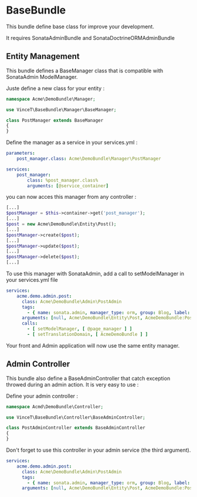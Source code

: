 BaseBundle
==========

This bundle define base class for improve your development.

It requires SonataAdminBundle and SonataDoctrineORMAdminBundle

Entity Management
-------------

This bundle defines a BaseManager class that is compatible with SonataAdmin ModelManager.

Juste define a new class for your entity :
```php
namespace Acme\DemoBundle\Manager;

use VinceT\BaseBundle\Manager\BaseManager;

class PostManager extends BaseManager
{
}
```

Define the manager as a service in your services.yml :
```yml
parameters:
    post_manager.class: Acme\DemoBundle\Manager\PostManager

services:
    post_manager:
        class: %post_manager.class%
        arguments: [@service_container]
```
you can now acces this manager from any controller :
```php
[...]
$postManager = $this->container->get('post_manager');
[...]
$post = new Acme\DemoBundle\Entity\Post();
[...]
$postManager->create($post);
[...]
$postManager->update($post);
[...]
$postManager->delete($post);
[...]
```

To use this manager with SonataAdmin, add a call to setModelManager in your services.yml file
```yml
services:
    acme.demo.admin.post:
      class: Acme\DemoBundle\Admin\PostAdmin
      tags:
        - { name: sonata.admin, manager_type: orm, group: Blog, label: Post }
      arguments: [null, Acme\DemoBundle\Entity\Post, AcmeDemoBundle:PostAdmin]
      calls:
        - [ setModelManager, [ @page_manager ] ]
        - [ setTranslationDomain, [ AcmeDemoBundle ] ]
```

Your front and Admin application will now use the same entity manager.

Admin Controller
------------

This bundle also define a BaseAdminController that catch exception throwed during an admin action. It is very easy to use :

Define your admin controller :
```php
namespace Acmd\DemoBundle\Controller;

use VinceT\BaseBundle\Controller\BaseAdminController;

class PostAdminController extends BaseAdminController
{
}
```

Don't forget to use this controller in your admin service (the third argument).
```yml
services:
    acme.demo.admin.post:
      class: Acme\DemoBundle\Admin\PostAdmin
      tags:
        - { name: sonata.admin, manager_type: orm, group: Blog, label: Post }
      arguments: [null, Acme\DemoBundle\Entity\Post, AcmeDemoBundle:PostAdmin]
```

